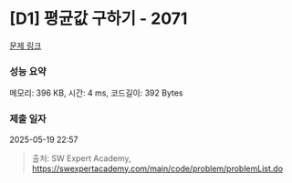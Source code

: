 # [D1] 평균값 구하기 - 2071 

[문제 링크](https://swexpertacademy.com/main/code/problem/problemDetail.do?contestProbId=AV5QRnJqA5cDFAUq) 

### 성능 요약

메모리: 396 KB, 시간: 4 ms, 코드길이: 392 Bytes

### 제출 일자

2025-05-19 22:57



> 출처: SW Expert Academy, https://swexpertacademy.com/main/code/problem/problemList.do